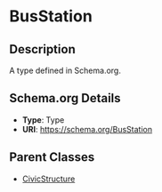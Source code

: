 # BusStation

## Description
A type defined in Schema.org.

## Schema.org Details
- **Type**: Type
- **URI**: https://schema.org/BusStation

## Parent Classes
- [CivicStructure](../CivicStructure.md)

